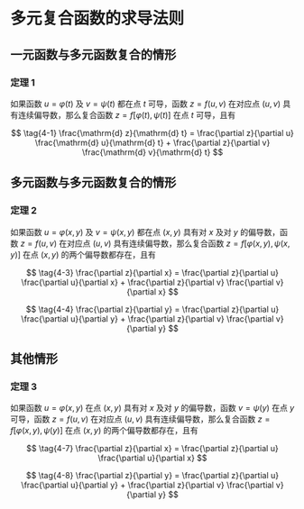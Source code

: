 # 多元复合函数的求导法则

## 一元函数与多元函数复合的情形

### 定理 1

如果函数 $u = \varphi(t)$ 及 $v = \psi(t)$ 都在点 $t$ 可导，函数 $z = f(u, v)$ 在对应点 $(u, v)$ 具有连续偏导数，那么复合函数 $z = f[\varphi(t), \psi(t)]$ 在点 $t$ 可导，且有

$$
\tag{4-1}
\frac{\mathrm{d} z}{\mathrm{d} t} = \frac{\partial z}{\partial u} \frac{\mathrm{d} u}{\mathrm{d} t} + \frac{\partial z}{\partial v} \frac{\mathrm{d} v}{\mathrm{d} t}
$$

## 多元函数与多元函数复合的情形

### 定理 2

如果函数 $u = \varphi(x, y)$ 及 $v = \psi(x, y)$ 都在点 $(x, y)$ 具有对 $x$ 及对 $y$ 的偏导数，函数 $z = f(u, v)$ 在对应点 $(u, v)$ 具有连续偏导数，那么复合函数 $z = f[\varphi(x, y), \psi(x, y)]$ 在点 $(x, y)$ 的两个偏导数都存在，且有

$$
\tag{4-3}
\frac{\partial z}{\partial x} = \frac{\partial z}{\partial u} \frac{\partial u}{\partial x} + \frac{\partial z}{\partial v} \frac{\partial v}{\partial x}
$$

$$
\tag{4-4}
\frac{\partial z}{\partial y} = \frac{\partial z}{\partial u} \frac{\partial u}{\partial y} + \frac{\partial z}{\partial v} \frac{\partial v}{\partial y}
$$

## 其他情形

### 定理 3

如果函数 $u = \varphi(x, y)$ 在点 $(x, y)$ 具有对 $x$ 及对 $y$ 的偏导数，函数 $v = \psi(y)$ 在点 $y$ 可导，函数 $z = f(u, v)$ 在对应点 $(u, v)$ 具有连续偏导数，那么复合函数 $z = f[\varphi(x, y), \psi(y)]$ 在点 $(x, y)$ 的两个偏导数都存在，且有

$$
\tag{4-7}
\frac{\partial z}{\partial x} = \frac{\partial z}{\partial u} \frac{\partial u}{\partial x}
$$

$$
\tag{4-8}
\frac{\partial z}{\partial y} = \frac{\partial z}{\partial u} \frac{\partial u}{\partial y} + \frac{\partial z}{\partial v} \frac{\partial v}{\partial y}
$$
